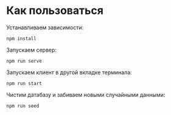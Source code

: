 # Как пользоваться

Устанавливаем зависимости:

```
npm install
```

Запускаем сервер:

```
npm run serve
```

Запускаем клиент в другой вкладке терминала:

```
npm run start
```

Чистим датабазу и забиваем новыми случайными данными:

```
npm run seed
```
